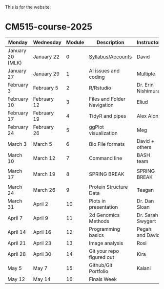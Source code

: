 This is for the website:

# CM515-course-2025

| Monday               | Wednesday            | Module | Description                        | Instructor         | Week |
|----------------------|----------------------|--------|------------------------------------|--------------------|------|
| January 20 (MLK)     | January 22           | 0      | [Syllabus/Accounts](modules/00_Setup/Readme.md)        | David              | 1    |
| January 27           | January 29           | 1      | AI issues and coding               | Multiple           | 2    |
| February 3           | February 5           | 2      | R/Rstudio                          | Dr. Erin Nishimura | 3    |
| February 10          | February 12          | 3      | Files and Folder Navigation        | Eliud              | 4    |
| February 17          | February 19          | 4      | TidyR and pipes                    | Alex Alon          | 5    |
| February 24          | February 26          | 5      | ggPlot visualization               | Meg                | 6    |
| March 3              | March 5              | 6      | Bio File formats                   | David + others     | 7    |
| March 10             | March 12             | 7      | Command line                       | BASH team          | 8    |
| |  | | | | |
| March 17             | March 19             | 8      | SPRING BREAK                       | SPRING BREAK       | 9    |
| |  | | | | |
| March 24             | March 26             | 9      | Protein Structure Data             | Teagan             | 10   |
| March 31             | April 2              | 10     | Plots in presentation              | Dr. Dan Sloan      | 11   |
| April 7              | April 9              | 11     | 2d Genomics Methods                | Dr. Sarah Swygert  | 12   |
| April 14             | April 16             | 12     | Programming basics                 | Pegah and David    | 13   |
| April 21             | April 23             | 13     | Image analysis                     | Rosi               | 14   |
| April 28             | April 30             | 14     | Git your repo figured out          | Kira               | 15   |
| May 5                | May 7                | 15     | Github/Git Portfolio               | Kalani             | 16   |
| May 12               | May 14               | 16     | Finals Week                        |                    | 17   |

